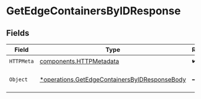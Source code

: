 # GetEdgeContainersByIDResponse


## Fields

| Field                                                                                                         | Type                                                                                                          | Required                                                                                                      | Description                                                                                                   |
| ------------------------------------------------------------------------------------------------------------- | ------------------------------------------------------------------------------------------------------------- | ------------------------------------------------------------------------------------------------------------- | ------------------------------------------------------------------------------------------------------------- |
| `HTTPMeta`                                                                                                    | [components.HTTPMetadata](../../models/components/httpmetadata.md)                                            | :heavy_check_mark:                                                                                            | N/A                                                                                                           |
| `Object`                                                                                                      | [*operations.GetEdgeContainersByIDResponseBody](../../models/operations/getedgecontainersbyidresponsebody.md) | :heavy_minus_sign:                                                                                            | a list of Container objects                                                                                   |